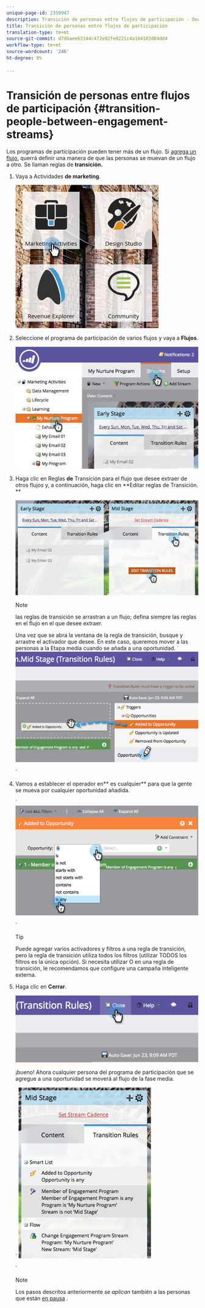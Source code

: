 ```yaml
---
unique-page-id: 2359947
description: Transición de personas entre flujos de participación - Documentos de marketing - Documentación del producto
title: Transición de personas entre flujos de participación
translation-type: tm+mt
source-git-commit: d7d6aee63144c472e02fe0221c4a164183d04dd4
workflow-type: tm+mt
source-wordcount: '246'
ht-degree: 0%

---
```



# Transición de personas entre flujos de participación {#transition-people-between-engagement-streams}

Los programas de participación pueden tener más de un flujo. Si [agrega un flujo](../../../../product-docs/email-marketing/drip-nurturing/creating-an-engagement-program/add-a-stream.md), querrá definir una manera de que las personas se muevan de un flujo a otro. Se llaman reglas de **transición.**

1. Vaya a Actividades **de marketing**.

   ![](assets/ma.png)

1. Seleccione el programa de participación de varios flujos y vaya a **Flujos**.

   ![](assets/multistream.jpg)

1. Haga clic en Reglas **de** Transición para el flujo que desee extraer de otros flujos y, a continuación, haga clic en **Editar reglas de Transición. **

   ![](assets/image2014-9-15-18-3a10-3a18.png)

   >[!NOTE]
   >
   >las reglas de transición se arrastran a un flujo; defina siempre las reglas en el flujo en el que desee extraer.

   Una vez que se abra la ventana de la regla de transición, busque y arrastre el activador que desee. En este caso, queremos mover a las personas a la Etapa media cuando se añada a una oportunidad.
` ![](assets/image2014-9-15-18-3a10-3a46.png)

   `

1. Vamos a establecer el operador en** es cualquier** para que la gente se mueva por cualquier oportunidad añadida.

   ` ![](assets/image2014-9-15-18-3a11-3a14.png)

   `

   >[!TIP]
   >
   >Puede agregar varios activadores y filtros a una regla de transición, pero la regla de transición utiliza todos los filtros (utilizar TODOS los filtros es la única opción). Si necesita utilizar O en una regla de transición, le recomendamos que configure una campaña inteligente externa.

1. Haga clic en **Cerrar**.

   ![](assets/image2014-9-15-18-3a11-3a23.png)

   ¡bueno! Ahora cualquier persona del programa de participación que se agregue a una oportunidad se moverá al flujo de la fase media.

   ` ![](assets/image2014-9-15-18-3a11-3a29.png)

   `

   >[!NOTE]
   >
   >Los pasos descritos anteriormente *se aplican* también a las personas que están [en pausa](http://docs.marketo.com/display/DOCS/Pause+People+in+an+Engagement+Program) .

